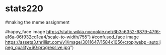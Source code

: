 # stats220

#making the meme assignment 


#happy_face image 
https://static.wikia.nocookie.net/6b3c6352-9879-47f6-a16a-06f932cd1ea4/scale-to-width/755") 
#confused_face image
https://assets3.thrillist.com/v1/image/3011647/1584x1056/crop;webp=auto;jpeg_quality=60;progressive.jpg") 


